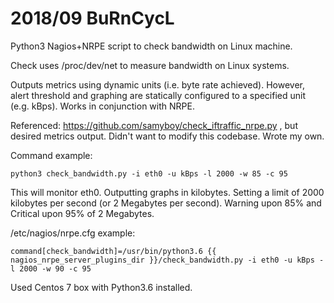 # 2018/09 BuRnCycL 

Python3 Nagios+NRPE script to check bandwidth on Linux machine. 

Check uses /proc/dev/net to measure bandwidth on Linux systems. 

Outputs metrics using dynamic units (i.e. byte rate achieved). However, alert threshold and graphing are statically configured to a specified unit (e.g. kBps). Works in conjunction with NRPE. 

Referenced: https://github.com/samyboy/check_iftraffic_nrpe.py , but desired metrics output. Didn't want to modify this codebase. Wrote my own. 

Command example:
```
python3 check_bandwidth.py -i eth0 -u kBps -l 2000 -w 85 -c 95 
```
This will monitor eth0. Outputting graphs in kilobytes. Setting a limit of 2000 kilobytes per second (or 2 Megabytes per second). Warning upon 85% and Critical upon 95% of 2 Megabytes.


/etc/nagios/nrpe.cfg example: 
```
command[check_bandwidth]=/usr/bin/python3.6 {{ nagios_nrpe_server_plugins_dir }}/check_bandwidth.py -i eth0 -u kBps -l 2000 -w 90 -c 95
```
Used Centos 7 box with Python3.6 installed.
